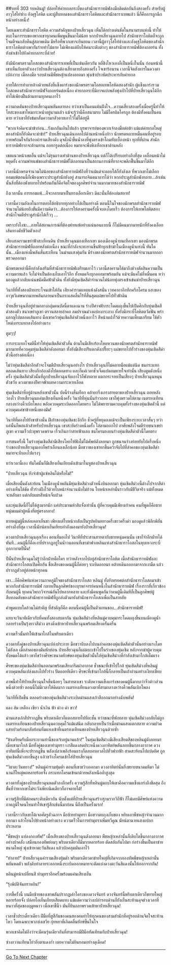 ##บทที่ 303 รบหลินมู่!
ปล่อยให้ค่ายกลกระบี่ของสำนักธาราทมิฬลงมือติดต่อกันถึงสองครั้ง สำหรับผู้อาวุโสไท่ซ่าง อังคุฐโลหิต และผู้สืบทอดของสำนักธาราโลหิตและสำนักธาราเทพแล้ว นี่ก็คือการถูกฉีกหน้าอย่างหนึ่ง!

โดยเฉพาะสำนักธาราโลหิต ความสำคัญของป๋ายเสี่ยวฉุน เห็นได้อย่างเด่นชัดในสนามรบแห่งนี้ ทำให้ตบะในการรบของพวกเขาทุกคนเพิ่มพูนขึ้นมาไม่น้อย หากป๋ายเสี่ยวฉุนตายไป สำนักธาราโลหิตก็จะถูกโจมตีจนกลับคืนสู่สภาพเดิม มีหรือที่พวกเขาจะยินยอม เวลานี้ผู้อาวุโสไท่ซ่างและอังคุฐโลหิตของสำนักธาราโลหิตต่างพากันร่ายท่าไม้ตาย ไม่เพียงแต่บีบให้คนระดับต่างๆ ของสำนักธาราทมิฬต้องถอยร่น ทั้งยังฆ่าเข้าไปยังค่ายกลกระบี่ด้วย!

ยังมีนักพรตรวมโอสถของสำนักธาราเทพที่เป็นเช่นเดียวกัน หลี่ชิงโหวเองก็เป็นหนึ่งในนั้น ก่อนหน้านี้เขาเห็นกับตาตัวเองว่าป๋ายเสี่ยวฉุนต้องเสี่ยงตายถึงสองครั้ง ใจเขาร้อนรน เวลานี้จิตสังหารในดวงตาเปล่งวาบ เมื่อลงมือ รอบด้านมีพืชหญ้าแปลงออกมา พุ่งเข้าประหัตประหารกับค่ายกล

ภายใต้การทำลายล้างด้วยพลังที่แข็งแกร่งของนักพรตรวมโอสถเทพโลหิตสองสำนัก ผู้แข็งแกร่งรวมโอสถของสำนักธาราทมิฬจึงถอยร่นต่อเนื่อง ค่ายกลกระบี่มิอาจแบ่งพลังพุ่งเป้าไปที่ป๋ายเสี่ยวฉุนได้อีก ทำได้เพียงฝืนต้านทานทุกคนเอาไว้

ความกดดันของป๋ายเสี่ยวฉุนพลันคลายลง ทว่าเขาเป็นคนแค้นฝังใจ...ความเสี่ยงสองครั้งเมื่อครู่นี้ทำให้โทสะของเขาโหมกระหน่ำอยู่นานแล้ว แม้จะรู้ว่านี่คือสนามรบ ไม่มีใครผิดใครถูก ต้องมีทั้งคนเป็นคนตาย ทว่าเขาก็ยังข่มกลั้นความกลัวตายเอาไว้ไม่ได้อยู่ดี

“พวกเจ้าคิดจะฆ่าข้าก่อน...รังแกกันเกินไปแล้ว บุรพาจารย์ของพวกเจ้าลงมือต่อข้า แม้แต่ค่ายกลใหญ่ของสำนักก็ยังคิดจะฆ่าข้า!” ป๋ายเสี่ยวฉุนเดินออกไปด้านหน้าหนึ่งก้าว นักพรตหลายหมื่นคนที่อยู่รอบกายพร้อมใจกันร้องคำรามเสียงดัง ดุจดั่งน้ำขึ้นน้ำลงที่พุ่งตรงเข้าโถมทับเบื้องหน้า ทุกที่ที่ผ่าน สำนักธาราทมิฬยากจะต้านทาน ถอยกรูดต่อเนื่อง หมายจะพึ่งพิงเทือกเขาด้านหลัง

เขตแนวหน้าเขตอื่น แม้จะไม่รุนแรงเท่าด้านของป๋ายเสี่ยวฉุน แต่ก็ได้เปรียบอย่างถึงที่สุด เคลื่อนหน้าไม่หยุดยั้ง ความพ่ายแพ้ของสำนักธาราทมิฬได้กลายมาเป็นสถานการณ์ที่ยากจะพลิกฟื้นขึ้นมาได้อีก

เวลานี้นักพรตจำนวนไม่น้อยของสำนักธาราทมิฬถึงที่ว่าแม้แต่จะตอบโต้ก็ยังลังเล ที่พวกเขาไม่เลือกยอมแพ้ตอนนี้ก็เพียงเพราะประตูสำนักยังอยู่ สามารถจินตนาการได้ว่า หากประตูสำนักพังทลาย...ถ้าเช่นนั้นสิ่งที่ต้องพังทลายไปพร้อมกันก็คือจิตใจของลูกศิษย์จำนวนมากมายของสำนักธาราทมิฬ

ถึงเวลานั้น การยอมแพ้...ก็จะกลายมาเป็นทางเลือกเดียว มิฉะนั้นก็ต้องล่มสลาย!

เวลานี้ความลังเลในการตอบโต้อธิบายทุกอย่างได้เป็นอย่างดี ตอนนี้ในใจของนักพรตสำนักธาราทมิฬจำนวนไม่น้อยถึงขั้นมีความคิดว่า...ต้องการให้สงครามครั้งนี้จบลงโดยเร็ว ต้องการให้เทพโลหิตสองสำนักโจมตีประตูสำนักได้เร็วๆ ...

เพราะยังไงซะ...ภายใต้สถานการณ์ที่ต้องพ่ายแพ้อย่างแน่นอนแบบนี้ ก็ไม่มีคนมากมายนักที่ยังคงเลือกเส้นทางดับชีวิตตัวเอง!

เสียงสงครามเขย่าฟ้าสะเทือนดิน ป๋ายเสี่ยวฉุนมองเทือกเขา มองเมืองคูน้ำบนเทือกเขา มองนักพรตสำนักธาราทมิฬที่ถอยหลังต่อเนื่อง ขณะที่กำลังจะทะยานขึ้นฟ้าบุกเข้าฆ่าในเมืองคูน้ำแห่งนี้ ทันใดนั้น...เมืองแห่งนี้พลันสั่นสะเทือน ในม่านแสงคุ้มกัน มีร่างของนักพรตสำนักธาราทมิฬจำนวนมากถลาพรวดออกมา

นักพรตเหล่านี้คือกำลังเสริมที่สำนักธาราทมิฬเตรียมเอาไว้ เวลานี้สงครามได้มาถึงช่วงตัดสินความเป็นความตายแล้ว จึงไม่จำเป็นต้องเก็บเอาไว้อีก ทั้งหมดจึงบุกออกมาพร้อมกัน แม้จะมีแค่ไม่กี่หมื่นคน ทว่ามองดูแล้วกลับแน่นขนัดมืดฟ้ามัวดิน ทั้งยังมีหุ่นเชิดสีดำจำนวนไม่น้อยพุ่งตรงเข้าเข่นฆ่าป๋ายเสี่ยวฉุน

วินาทีที่ทั้งสองฝ่ายกระโจนเข้าใส่กัน เสียงคำรามแหบแห้งดังสนั่น เวทคาถาอึกทึกครึกโครม แสงของอาวุธวิเศษมากมายพลันกลายมาเป็นกระแสคลื่นไร้ที่สิ้นสุดแผ่ขยายไปทั่วฟ้าดิน

ป๋ายเสี่ยวฉุนที่อยู่ท่ามกลางกลุ่มคนบัดนี้ตาแดงฉาน ร่างปีศาจฟ้ากระโดดผลุงขึ้นไปเปิดศึกกับหุ่นเชิดสีดำสองตัว ชนาเขย่าภูเขา ตรวนสลายลำคอ ลมปราณม่วงแปลงกระถาง ทั้งยังมีกระบี่โลหิตตวัดฟัน พร่าผลาญไปตลอดเส้นทาง มือเขาคว้าหุ่นเชิดสีดำตัวหนึ่งเอาไว้ สีหน้าแฝงไว้ด้วยความเหี้ยมเกรียม ใช้หัวโหม่งกระแทกลงไปอย่างแรง

ตูมๆๆ!

การกระแทกโจมตีนี้ทำให้หุ่นเชิดสีดำตัวสั่น ด้านในมีเสียงร้องโหยหวนของนักพรตสำนักธาราทมิฬมากมายที่ควบคุมหุ่นเชิดสีดำดังลอยมา ทั้งยังมีเสียงปริแตกดังเปรี๊ยะๆ แผ่ขยายไปทั่วร่างของหุ่นเชิดสีดำตัวนี้อย่างต่อเนื่อง

ไม่ว่าหุ่นเชิดสีดำอีกตัวจะโจมตีป๋ายเสี่ยวฉุนอย่างไร ป๋ายเสี่ยวฉุนก็ไม่คลายมือแม้แต่นิด ชนกระแทกตลอดเส้นทาง เสียงกึกก้องดังไปตลอดทาง และก็แค่เวลาชั่วเจ็ดแปดลมหายใจเท่านั้น เสียงตูมดังหนึ่งครั้ง หุ่นเชิดสีดำตัวนั้นที่ถูกป๋ายเสี่ยวฉุนจับเอาไว้ก็พังทลาย แตกกระจายเป็นเสี่ยงๆ ป๋ายเสี่ยวฉุนหมุนตัวขวับ ดวงตาของปีศาจฟ้าเผยความกระหายเลือด

หุ่นเชิดสีดำที่อยู่ด้านหลังเขาตัวนั้น บัดนี้ร่างสั่นเยือก คล้ายกริ่งเกรงสายตาของป๋ายเสี่ยวฉุน ถอยหลังว่องไว ป๋ายเสี่ยวฉุนแค่นเสียงเย็นหนึ่งครั้ง วินาทีที่หุ่นนั่นก้าวถอย เขาก็พุ่งพรวดไล่ตาม เนตรทงเทียนกลางหว่างคิ้วเบิกโพลง พลังควบคุมระเบิดออกโดยตรง ไม่ได้พยายามควบคุมทั้งร่างของหุ่นเชิดตัวนี้ แต่ควบคุมแค่ขาข้างหนึ่งของมัน!

วินาทีที่มองไปยังขาข้างนั้น ฝีเท้าของหุ่นเชิดชะงักกึก ชั่วครู่ที่หยุดลงแม้จะเป็นเพียงระยะเวลาสั้นๆ ทว่าแค่นั้นก็พอแล้วสำหรับป๋ายเสี่ยวฉุน เขาสะบัดร่างหนึ่งครั้ง ไล่ตามออกไป อาศัยพลังโจมตีร่ายชนาเขย่าภูเขา ความเร็วปะทุพรวดพราด เร็วเกินกว่าสายฟ้าแลบ ชนโครมลงบนร่างหุ่นเชิดสีดำตัวนี้โดยตรง

การชนครั้งนี้ ในร่างหุ่นเชิดสีดำมีเสียงโหยไห้ฟังไม่ได้ศัพท์ดังลอยมา ถูกชนจนร่างย่อยยับไปครึ่งหนึ่ง ร่างของป๋ายเสี่ยวฉุนเองก็พร่าเลือนลงเล็กน้อย มือขวาของเขายกขึ้นคว้าจับไปที่ลำคอของหุ่นเชิดสีดำ หมายจะบีบลงไปแรงๆ

ทว่าเวลานี้เอง ทันใดนั้นก็มีเสียงเย็นเยียบดังเข้ามาในหูของป๋ายเสี่ยวฉุน

“ป๋ายเสี่ยวฉุน ยังจำข้าผู้แซ่หลินได้หรือไม่!”

เมื่อเสียงนั้นดังสะท้อน ในเมืองคูน้ำพลันมีหุ่นเชิดสีม่วงตัวหนึ่งบินออกมา หุ่นเชิดสีม่วงนี้ต่างไปจากสีดำอย่างเห็นได้ชัด ทั่วร่างฝังไว้ด้วยใบหน้าจำนวนนับไม่ถ้วน ใบหน้าเหล่านั้นราวกับมีชีวิตจริง แม้ทั้งหมดจะหลับตา แต่กลับเผยสีหน้าเจ็บปวด

และหุ่นเชิดนี้ก็ไม่ได้สูงมากนัก แค่ประมาณห้าสิบจั้งเท่านั้น ผู้ที่ควบคุมมีเพียงเก้าคน คนที่พูดก็คือชายหนุ่มผมดำผู้หนึ่งที่อยู่ตรงกลาง!

ชายหนุ่มผู้นี้หล่อเหลาเย็นชา เพียงแต่ใบหน้ากลับเป็นรูปหยินหยางครึ่งขาวครึ่งดำ มองดูแล้วพิลึกพิลั่นอย่างถึงที่สุด เวลานี้นัยน์ตาเย็นเยียบกำลังมองมายังป๋ายเสี่ยวฉุน!

ดวงตาป๋ายเสี่ยวฉุนลุกเรือง ตอนที่มองไป วินาทีที่ประสานสายตากับชายหนุ่มคนนั้น เขาก็จำอีกฝ่ายได้ทันที...คนผู้นี้ก็คือเงาที่ปรากฏอยู่ในน้ำวนตอนที่เขาฆ่าฟางหลินแห่งสำนักธาราโอสถในหุบเหวกระบี่อุกกาบาตปีนั้น!

ปีนั้นป๋ายเสี่ยวฉุนไม่รู้ว่าอีกฝ่ายคือใคร ทว่าหลังจากไปอยู่สำนักธาราโลหิต เมื่อสำนักธาราทมิฬและสำนักธาราโอสถเปิดศึกกัน ชื่อเสียงของคนผู้นี้ก็ค่อยๆ ระเบิดออกมา คล้ายเดินอออกมาจากเงามืด แล้วปรากฏตัวอยู่ต่อหน้าทุกคน

เขา...ก็คือศิษย์แห่งความภาคภูมิใจของสำนักธาราโอสถ หลินมู่ ทั้งยังทรยศต่อสำนักธาราโอสถมาเข้าพวกกับสำนักธาราทมิฬ กลายเป็นลูกศิษย์ของบุรพาจารย์คนหนึ่งในสำนักธาราทมิฬ เรื่องราวที่เกี่ยวข้องกับคนผู้นี้ ทุกคนวิพากวิจารณ์กันไปหลากหลาย และยังมีคนพูดกันว่าคนผู้นี้เดิมทีก็เป็นลูกศิษย์ผู้สืบทอดลับของสำนักธาราทมิฬที่ถูกส่งตัวมายังสำนักธาราโอสถเพื่อเป็นสายลับ

คำพูดแบบใดล้วนไม่สำคัญ ที่สำคัญก็คือ ตอนนี้คนผู้นี้เป็นตัวแทนของ...สำนักธาราทมิฬ!

แทบจะวินาทีเดียวกับที่คนทั้งสองสบตากัน หุ่นเชิดสีม่วงที่หลินมู่ควบคุมกระโดดผลุงขึ้นบนเมืองคูน้ำ กลายร่างเป็นรุ้งยาวสีม่วง ตรงดิ่งเข้าหาป๋ายเสี่ยวฉุนพร้อมเสียงครั่นครืน

ความเร็วนั้นทำให้เข้ามาใกล้ในพริบตาเดียว

ดวงตาทั้งคู่ของป๋ายเสี่ยวฉุนเปล่งประกาย มือขวาบีบลงไปบนลำคอของหุ่นเชิดสีดำตัวนั้นอย่างแรงโดยไม่ลังเล เมื่อลำคอของมันหักท่อน ป๋ายเสี่ยวฉุนก็แผ่ตบะเข้าไปในร่างของหุ่นเชิด หลังจากฆ่าผู้ควบคุมทั้งหมดได้แล้ว เขาก็ขว้างศีรษะขนาดยักษ์ของหุ่นเชิดตัวนั้นใส่หุ่นเชิดสีม่วงที่กำลังเข้ามาใกล้เต็มแรง

ศีรษะของหุ่นเชิดสีดำบินออกมาพร้อมเสียงกรีดผ่าอากาศ ชั่วขณะที่เข้าไปใกล้ หุ่นเชิดสีม่วงที่หลินมู่ควบคุมพลันเปล่งแสงไปทั่วร่าง ปัดออกทีเดียว ศีรษะที่เข้ามาใกล้นี้ก็กลายเป็นเถ้าถ่านอย่างเงียบเชียบ

ภาพนี้ทำให้ป๋ายเสี่ยวฉุนใจสั่นน้อยๆ ในสายตาเขา ระดับความแข็งแกร่งของคนผู้นี้มากกว่าจิ๋วต่าวส่วนหนึ่งด้วยซ้ำ ตอนนี้ไม่มีเวลาให้คิดมาก เนตรทงเทียนดวงตาที่สามกลางหว่างคิ้วพลันเบิกโพลง

วินาทีที่เปิดขึ้น ตลอดร่างของหุ่นเชิดสีม่วงระเบิดม่านแสงเก้าสีออกมาอย่างฉับพลัน!

แดง ส้ม เหลือง เขียว น้ำเงิน ฟ้า ม่วง ดำ ขาว!

ม่านแสงเก้าสีปรากฏขึ้น พริบตาเดียวก็แตกสลายไปทีละชั้น ทว่าขณะที่พังทลาย หุ่นเชิดสีม่วงกลับไม่ถูกเนตรทงเทียนของป๋ายเสี่ยวฉุนควบคุมไว้แม้แต่นิด กลับกลายเป็นว่าเมื่อม่านแสงแตกสลาย ความปวดแสบปวดร้อนกลับย้อนทิ่มแทงเข้าที่เนตรทงเทียนของป๋ายเสี่ยวฉุนด้วยซ้ำ

“ข้าเตรียมรับมือกระบวนท่านี้ของเจ้าอยู่นานแล้ว!” ในหุ่นเชิดสีม่วงมีเสียงเสียดสีของหลินมู่ดังลอยมา เมื่อเขามาใกล้ มือทั้งคู่ของเขาทำมุทรา เงาสีแดงสดประหนึ่งดวงอาทิตย์พลันลอยขึ้นกลางอากาศ ดวงอาทิตย์นี้เพิ่งจะปรากฏขึ้น พลังเปลวเพลิงร้อนแรงก็ตลบอบอวลไปทั่วฟากฟ้า สาดสะท้อนไปแปดทิศ ถูกหุ่นเชิดสีม่วงยกขึ้นสูง แล้วขว้างโครมเข้าใส่ป๋ายเสี่ยวฉุน

“วิชาตะวันหยาง!” หลินมู่คำรามทุ้มต่ำ ตอนที่เขาขว้างออกมา ดวงอาทิตย์นั่นยิ่งขยายขนาดมหึมา ไม่นานก็ใหญ่พอหลายร้อยจั้ง กระแทกโครมเข้ามาด้วยพลังเหนือล้ำสูงสุด

ดวงตาทั้งคู่ของป๋ายเสี่ยวฉุนหดตัวลงอีกครั้ง ความรู้สึกที่หลินมู่มอบให้เขาคือความแข็งแกร่งถึงขีดสุด ถึงขั้นที่ว่าหากเขาไม่ระวังเพียงนิดเดียวก็อาจตายได้!

ความรู้สึกที่มีต่อคนระดับเดียวกัน นับตั้งแต่ที่ป๋ายเสี่ยวฉุนสร้างฐานรากวิถีฟ้า ก็ไม่เคยมีศิษย์แห่งความภาคภูมิใจคนไหนทำให้เขารู้สึกเช่นนี้มาก่อน นี่ถือเป็นครั้งแรก!

เวลานี้ราวกับเขาได้เจอศัตรูตัวฉกาจ มือซ้ายทำมุทรา มือขวาตบถุงเก็บของ หยิบเอาพืชหญ้าจำนวนมากออกมา แล้วโยนไปข้างหน้าอย่างแรง ความเร็วในการทำมุทราเพิ่มทวีคูณ นัยน์ตาฉายแสงแปลกประหลาด

“พืชหญ้า แปลงกองทัพ!” เมื่อเสียงของป๋ายเสี่ยวฉุนดังลอยมา พืชหญ้าเหล่านั้นก็เติบโตขึ้นกลางอากาศอย่างบ้าคลั่ง เสมือนกองทัพย่อมๆ พริบตาเดียวก็มีมากหลายร้อย ตัดสลับกันไปมา ก่อร่างขึ้นเป็นตาข่ายขนาดใหญ่ พุ่งเข้าหาตะวันสีแดง แล้วปกคลุมมันเอาไว้

“ทำลาย!” ป๋ายเสี่ยวฉุนคำรามเสียงทุ้มต่ำ พริบตาเดียวตาข่ายใหญ่ที่เกิดจากกองทัพพืชหญ้าเหล่านั้นพลันหดตัว พลังดับทำลายระลอกหนึ่งระเบิดออกหมายจะตัดแบ่งดวงตะวันสีแดงนั้นให้ออกจากกัน!

หลินมู่หน้าเปลี่ยนสี ทำมุทราอีกครั้งพร้อมแค่นเสียงเย็น

“รุ้งพิบัติจันทราหยิน!”

การชี้ครั้งนี้ บนมือซ้ายของเขาพลันปรากฏเค้าโครงของดวงจันทร์ ดวงจันทร์นี้พริบตาเดียวก็ขยายใหญ่หลายร้อยจั้ง ปล่อยไอเย็นเยียบเสียดแทง แม้แต่ความว่างเปล่ารอบด้านก็ยังเย็นสะท้านดุจช่วงเวลาที่หนาวที่สุดของฤดูหนาว เมื่อเขาชี้นิ้ว มันก็บินถลาพรวดเข้าหาป๋ายเสี่ยวฉุน!

เวลาชั่วประเดี๋ยวเดียว ฝีมือที่สูสีกันของคนสองคนทำให้ทุกคนของสามสำนักที่อยู่รอบด้านจิตใจสะท้านไหว โดยเฉพาะพวกซ่งเชวีย กุ่ยหยาที่เกิดคลื่นยักษ์ขึ้นในใจ

พวกเขาคิดไม่ถึงว่าจะมีคนรุ่นเดียวกันที่สามารถมีฝีมือทัดเทียมกับป๋ายเสี่ยวฉุน!

ซ่างกวานเทียนโย่วยิ่งตาแดงก่ำ เผยความไม่ยินยอมอย่างดุเดือด!


------


[Go To Next Chapter]( ./121.md)